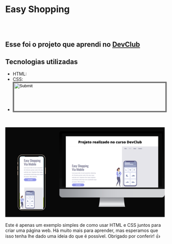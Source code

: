 <h1>  Easy Shopping </h1>
<br>
<br>
<h2> Esse foi o projeto que aprendi no <a href= "https://rodolfomori.com.br/devclub"> DevClub</a></h2>

<h2> Tecnologias utilizadas </h2>

- HTML: <i class="fab fa-html5"></i>
- CSS: <i class="fab fa-css3"></i>
- <input type="image" src="img/DelftStack/logo.png](https://img.shields.io/badge/HTML-239120?style=for-the-badge&logo=html5&logoColor=white" style="border: double;" height="90" width="480"/> 

<br> 
<br>

<img src= "https://github.com/luizgonzaga12/easy-shopping/blob/master/foto%20do%20projeto%20%20no%20pc%20e%20celular.png?raw=true"/> 

<p>Este é apenas um exemplo simples de como usar HTML e CSS juntos para criar uma página web. Há muito mais para aprender, mas esperamos que isso tenha lhe dado uma ideia do que é possível. Obrigado por conferir! 👍 </>
